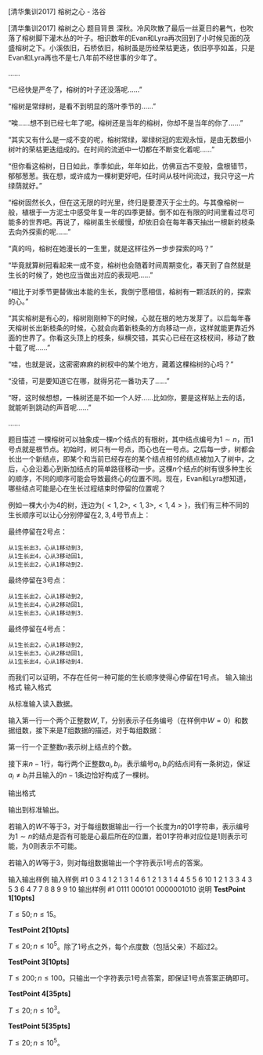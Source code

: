 



[清华集训2017] 榕树之心 - 洛谷














[清华集训2017] 榕树之心
题目背景
深秋。冷风吹散了最后一丝夏日的暑气，也吹落了榕树脚下灌木丛的叶子。相识数年的Evan和Lyra再次回到了小时候见面的茂盛榕树之下。小溪依旧，石桥依旧，榕树虽是历经荣枯更迭，依旧亭亭如盖，只是Evan和Lyra再也不是七八年前不经世事的少年了。

……

“已经快是严冬了，榕树的叶子还没落呢……”

“榕树是常绿树，是看不到明显的落叶季节的……”

“唉……想不到已经七年了呢。榕树还是当年的榕树，你却不是当年的你了……”

“其实又有什么是一成不变的呢，榕树常绿，翠绿树冠的宏观永恒，是由无数细小树叶的荣枯更迭组成的。在时间的流逝中一切都在不断变化着呢……”

“但你看这榕树，日日如此，季季如此，年年如此，仿佛亘古不变般，盘根错节，郁郁葱葱。我在想，或许成为一棵树更好吧，任时间从枝叶间流过，我只守这一片绿荫就好。”

“榕树固然长久，但在这无限的时光里，终归是要湮灭于尘土的。与其像榕树一般，植根于一方泥土中感受年复一年的四季更替。倒不如在有限的时间里看过尽可能多的世界吧。再说了，榕树虽生长缓慢，却依旧会在每年春天抽出一根新的枝条去向外探索的呢……”

“真的吗，榕树在她漫长的一生里，就是这样往外一步步探索的吗？”

“毕竟就算树冠看起来一成不变，榕树也会随着时间周期变化，春天到了自然就是生长的时候了，她也应当做出对应的表现吧……”

“相比于对季节更替做出本能的生长，我倒宁愿相信，榕树有一颗活跃的的，探索的心。”

“其实榕树是有心的，榕树刚刚种下的时候，心就在根的地方发芽了。以后每年春天榕树长出新枝条的时候，心就会向着新枝条的方向移动一点，这样就能更靠近外面的世界了。你看这头顶上的枝条，纵横交错，其实心已经在这枝杈间，移动了数十载了呢……”

“哇，也就是说，这密密麻麻的树杈中的某个地方，藏着这棵榕树的心吗？”

“没错，可是要知道它在哪，就得另花一番功夫了……”

“呀，这时候想想，一株树还是不如一个人好……比如你，要是这样贴上去的话，就能听到跳动的声音呢……”

……

题目描述
一棵榕树可以抽象成一棵$n$个结点的有根树，其中结点编号为$1 \sim n$，而$1$号点就是根节点。初始时，树只有一号点，而心也在一号点。之后每一步，树都会长出一个新结点，即某个和当前已经存在的某个结点相邻的结点被加入了树中，之后，心会沿着心到新加结点的简单路径移动一步。这棵$n$个结点的树有很多种生长的顺序，不同的顺序可能会导致最终心的位置不同。现在，Evan和Lyra想知道，哪些结点可能是心在生长过程结束时停留的位置呢？

例如一棵大小为$4$的树，连边为$\{<1,2>,<1,3>,<1,4>\}$，我们有三种不同的生长顺序可以让心分别停留在$2,3,4$号节点上：

最终停留在$2$号点：

    从1生长出3，心从1移动到3,
    从1生长出4，心从3移动回1,
    从1生长出2，心从1移动到2.

最终停留在$3$号点：

    从1生长出2，心从1移动到2,
    从1生长出4，心从2移动回1,
    从1生长出3，心从1移动到3.

最终停留在$4$号点：

    从1生长出2，心从1移动到2,
    从1生长出3，心从2移动回1,
    从1生长出4，心从1移动到4.

而我们可以证明，不存在任何一种可能的生长顺序使得心停留在$1$号点。
输入输出格式
输入格式

从标准输入读入数据。

输入第一行一个两个正整数$W,T$，分别表示子任务编号（在样例中$W=0$）和数据组数，接下来是$T$组数据的描述，对于每组数据：

第一行一个正整数$n$表示树上结点的个数。

接下来$n-1$行，每行两个正整数$a_i,b_i$​​，表示编号$a_i,b_i$​​的结点间有一条树边，保证$a_i \neq b_i$并且输入的$n-1$条边恰好构成了一棵树。

输出格式

输出到标准输出。

若输入的$W$不等于$3$，对于每组数据输出一行一个长度为$n$的$01$字符串，表示编号为$1 \sim n$的结点是否有可能是心最后所在的位置，若$01$字符串对应位是$1$则表示可能，为$0$则表示不可能。

若输入的$W$等于$3$，则对每组数据输出一个字符表示$1$号点的答案。

输入输出样例
输入样例 #1
0 3
4
1 2
1 3
1 4
6
1 2
1 3
1 4
4 5
5 6
10
1 2
1 3
3 4
3 5
3 6
4 7
7 8
8 9
9 10
输出样例 #1
0111
000101
0000001010
说明
**TestPoint 1[10pts]**

$T \leq 50; n \leq 15$。

**TestPoint 2[10pts]**

$T \leq 20; n \leq 10^5$。除了$1$号点之外，每个点度数（包括父亲）不超过$2$。

**TestPoint 3[10pts]**

$T \leq 200; n \leq 100$。只输出一个字符表示$1$号点答案，即保证$1$号点答案正确即可。

**TestPoint 4[35pts]**

$T \leq 20; n \leq 10^3$。

**TestPoint 5[35pts]**

$T \leq 20; n \leq 10^5$。






